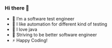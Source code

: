 ### Hi there 👋
- 🔭 I’m a software test engineer
- 🌱 I like automation for different kind of testing
- 👯 I love java
- 🤔 Striving to be better software engineer
- ⚡ Happy Coding!
<!--
**Premraj1212/Premraj1212** is a ✨ _special_ ✨ repository because its `README.md` (this file) appears on your GitHub profile.

Here are some ideas to get you started:


🔭 I’m a software test engineer
🌱 I like automation for different kind of testing
👯 I love java
🤔 Striving to be better software engineer
⚡ Happy Coding!
-->
